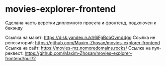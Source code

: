 # movies-explorer-frontend
Сделана часть верстки дипломного проекта и фронтенд, подключен к бекэнду

Ссылка на макет: https://disk.yandex.ru/d/6iFgBcbOvmd4gg
Ссылка не репозиторий: https://github.com/Maxim-Zhosan/movies-explorer-frontend
Cсылка на сайт: https://movies-mz.nomoredomains.rocks/
Ссылка на пул-реквест: https://github.com/Maxim-Zhosan/movies-explorer-frontend/pull/2
